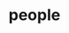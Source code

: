 ---
layout: profiles
permalink: /people/
title: people
description: contributors to GeneSys
nav: true
nav_order: 8

profiles:
  # if you want to include more than one profile, just replicate the following block
  # and create one content file for each profile inside _pages/
  - align: right
    image: hadi_headshot.jpg
    content: about_hadi.md
    image_circular: false # crops the image to make it circular
    more_info: 
  - align: left
    image: soroush_headshot.jpg
    content: about_soroush.md
    image_circular: false
    more_info:
  - align: left
    image: sean_headshot.jpg
    content: about_sean.md
    image_circular: false
    more_info:
  - align: left
    image: rohan_headshot.jpg
    content: about_rohan.md
    image_circular: false
    more_info:
  - align: left
    image: hanyang_headshot.jpg
    content: about_hanyang.md
    image_circular: false
    more_info:
  - align: left
    image: chris_headshot.jpg
    content: about_chris.md
    image_circular: false
    more_info:
  - align: left
    image: lavanya_headshot.jpg
    content: about_lavanya.md
    image_circular: false
    more_info:
---